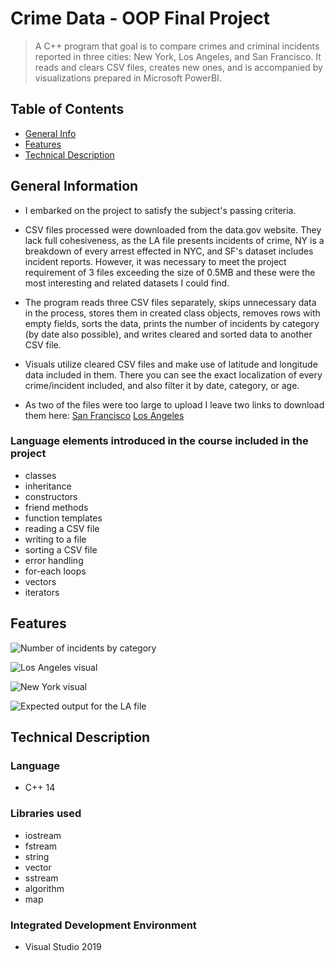 # Crime Data - OOP Final Project
> A C++ program that goal is to compare crimes and criminal incidents reported in three cities: New York, Los Angeles, and San Francisco. It reads and clears CSV files, creates new ones, and is accompanied by visualizations prepared in Microsoft PowerBI.


## Table of Contents
* [General Info](#general-information)
* [Features](#features)
* [Technical Description](#technical-description)


## General Information
- I embarked on the project to satisfy the subject's passing criteria.
 
- CSV files processed were downloaded from the data.gov website. They lack full cohesiveness, as the LA file presents incidents of crime, NY is a breakdown of every arrest effected in NYC, and SF's dataset includes incident reports.
However, it was necessary to meet the project requirement of 3 files exceeding the size of 0.5MB and these were the most interesting and related datasets I could find. 

- The program reads three CSV files separately, skips unnecessary data in the process, stores them in created class objects, removes rows with empty fields, sorts the data, prints the number of incidents by category (by date also possible), and writes cleared and sorted data to another CSV file.

- Visuals utilize cleared CSV files and make use of latitude and longitude data included in them. There you can see the exact localization of every crime/incident included, and also filter it by date, category, or age.

- As two of the files were too large to upload I leave two links to download them here: [San Francisco](https://catalog.data.gov/dataset/police-department-incident-reports-2018-to-present) [Los Angeles](https://catalog.data.gov/dataset/crime-data-from-2020-to-present)

### Language elements introduced in the course included in the project
- classes
- inheritance
- constructors
- friend methods
- function templates
- reading a CSV file
- writing to a file
- sorting a CSV file
- error handling
- for-each loops
- vectors
- iterators

## Features
![Number of incidents by category](<img width="949" alt="sc1" src="https://user-images.githubusercontent.com/109167046/212193686-42f9027c-e901-4909-9d2f-3e0552029e9c.png">)


![Los Angeles visual](./img/sc1.png)

![New York visual](./img/sc1.png)

![Expected output for the LA file ](./img/sc1.png)

## Technical Description

### Language
- C++ 14 

### Libraries used
- iostream
- fstream
- string
- vector
- sstream
- algorithm
- map

### Integrated Development Environment
- Visual Studio 2019


